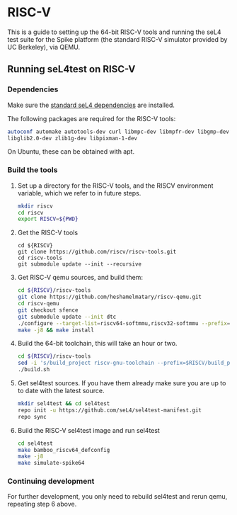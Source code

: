 # RISC-V

This is a guide to setting up the 64-bit RISC-V tools and running the seL4 test suite for the Spike
platform (the standard RISC-V simulator provided by UC Berkeley), via QEMU.

## Running seL4test on RISC-V

### Dependencies

Make sure the [standard seL4 dependencies](/GettingStarted.html#setting-up-your-machine) are installed.

The following packages are required for the RISC-V tools:

~~~bash
autoconf automake autotools-dev curl libmpc-dev libmpfr-dev libgmp-dev libusb-1.0-0-dev gawk build-essential bison flex texinfo gperf libtool patchutils bc zlib1g-dev device-tree-compiler pkg-config
libglib2.0-dev zlib1g-dev libpixman-1-dev
~~~

On Ubuntu, these can be obtained with apt.

### Build the tools

1. Set up a directory for the RISC-V tools, and the RISCV environment variable, which we refer to in
   future steps.

    ~~~bash
    mkdir riscv
    cd riscv
    export RISCV=${PWD}
    ~~~

2. Get the RISC-V tools

    ~~~
    cd ${RISCV}
    git clone https://github.com/riscv/riscv-tools.git
    cd riscv-tools
    git submodule update --init --recursive
    ~~~

3. Get RISC-V qemu sources, and build them:

    ~~~bash
    cd ${RISCV}/riscv-tools
    git clone https://github.com/heshamelmatary/riscv-qemu.git
    cd riscv-qemu
    git checkout sfence
    git submodule update --init dtc
    ./configure --target-list=riscv64-softmmu,riscv32-softmmu --prefix=${RISCV}
    make -j8 && make install
    ~~~

4. Build the 64-bit toolchain, this will take an hour or two.

    ~~~bash
    cd ${RISCV}/riscv-tools
    sed -i 's/build_project riscv-gnu-toolchain --prefix=$RISCV/build_project riscv-gnu-toolchain --prefix=$RISCV --with-arch=rv64imafdc --with-abi=lp64 --enable-multilib/g' ./build.sh
    ./build.sh
    ~~~


5. Get sel4test sources. If you have them already make sure you are up to to date with the latest
   source.

    ~~~bash
    mkdir sel4test && cd sel4test
    repo init -u https://github.com/seL4/sel4test-manifest.git
    repo sync
    ~~~

6. Build the RISC-V sel4test image and run sel4test

    ~~~bash
    cd sel4test
    make bamboo_riscv64_defconfig
    make -j8
    make simulate-spike64
    ~~~

### Continuing development

For further development, you only need to rebuild sel4test and rerun qemu, repeating step 6 above.
